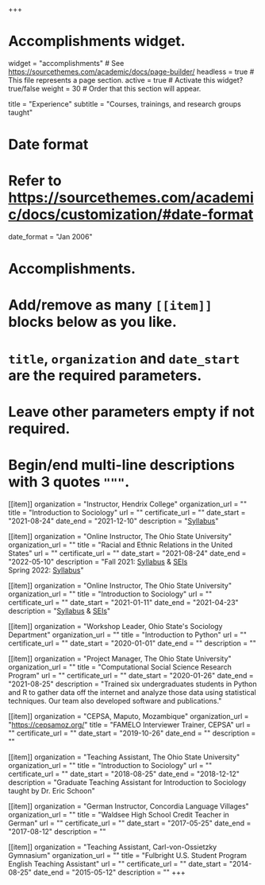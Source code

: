 +++
# Accomplishments widget.
widget = "accomplishments"  # See https://sourcethemes.com/academic/docs/page-builder/
headless = true  # This file represents a page section.
active = true  # Activate this widget? true/false
weight = 30  # Order that this section will appear.

title = "Experience"
subtitle = "Courses, trainings, and research groups taught"

# Date format
#   Refer to https://sourcethemes.com/academic/docs/customization/#date-format
date_format = "Jan 2006"

# Accomplishments.
#   Add/remove as many `[[item]]` blocks below as you like.
#   `title`, `organization` and `date_start` are the required parameters.
#   Leave other parameters empty if not required.
#   Begin/end multi-line descriptions with 3 quotes `"""`.

[[item]]
  organization = "Instructor, Hendrix College"
  organization_url = ""
  title = "Introduction to Sociology"
  url = ""
  certificate_url = ""
  date_start = "2021-08-24"
  date_end = "2021-12-10"
  description = "[Syllabus](/class/presentations/IntroToSoc_Fall2021_Syllabus_Axxe_Updated.pdf)"

[[item]]
  organization = "Online Instructor, The Ohio State University"
  organization_url = ""
  title = "Racial and Ethnic Relations in the United States"
  url = ""
  certificate_url = ""
  date_start = "2021-08-24"
  date_end = "2022-05-10"
  description = "Fall 2021: [Syllabus](/teaching/presentations/RaceEthn_Syllabus_Fall2021.pdf) & [SEIs](/teaching/presentations/RaceEthnicity_Fall2021_Overview.pdf)<br> Spring 2022: [Syllabus](/teaching/presentations/RaceEthn_Spring2022_Axxe_20220106.pdf)"

[[item]]
  organization = "Online Instructor, The Ohio State University"
  organization_url = ""
  title = "Introduction to Sociology"
  url = ""
  certificate_url = ""
  date_start = "2021-01-11"
  date_end = "2021-04-23"
  description = "[Syllabus](/teaching/presentations/IntroToSoc_Spr2021_Axxe_20210119.pdf) & [SEIs](/teaching/presentations/Intro_Spr2021.pdf)"

[[item]]
  organization = "Workshop Leader, Ohio State's Sociology Department"
  organization_url = ""
  title = "Introduction to Python"
  url = ""
  certificate_url = ""
  date_start = "2020-01-01"
  date_end = ""
  description = ""

[[item]]
  organization = "Project Manager, The Ohio State University"
  organization_url = ""
  title = "Computational Social Science Research Program"
  url = ""
  certificate_url = ""
  date_start = "2020-01-26"
  date_end = "2021-08-25"
  description = "Trained six undergraduates students in Python and R to gather data off the internet and analyze those data using statistical techniques. Our team also developed software and publications."

[[item]]
  organization = "CEPSA, Maputo, Mozambique"
  organization_url = "https://cepsamoz.org/"
  title = "FAMELO Interviewer Trainer, CEPSA"
  url = ""
  certificate_url = ""
  date_start = "2019-10-26"
  date_end = ""
  description = ""

[[item]]
  organization = "Teaching Assistant, The Ohio State University"
  organization_url = ""
  title = "Introduction to Sociology"
  url = ""
  certificate_url = ""
  date_start = "2018-08-25"
  date_end = "2018-12-12"
  description = "Graduate Teaching Assistant for Introduction to Sociology taught by Dr. Eric Schoon"

[[item]]
  organization = "German Instructor, Concordia Language Villages"
  organization_url = ""
  title = "Waldsee High School Credit Teacher in German"
  url = ""
  certificate_url = ""
  date_start = "2017-05-25"
  date_end = "2017-08-12"
  description = ""

[[item]]
  organization = "Teaching Assistant, Carl-von-Ossietzky Gymnasium"
  organization_url = ""
  title = "Fulbright U.S. Student Program English Teaching Assistant"
  url = ""
  certificate_url = ""
  date_start = "2014-08-25"
  date_end = "2015-05-12"
  description = ""
+++